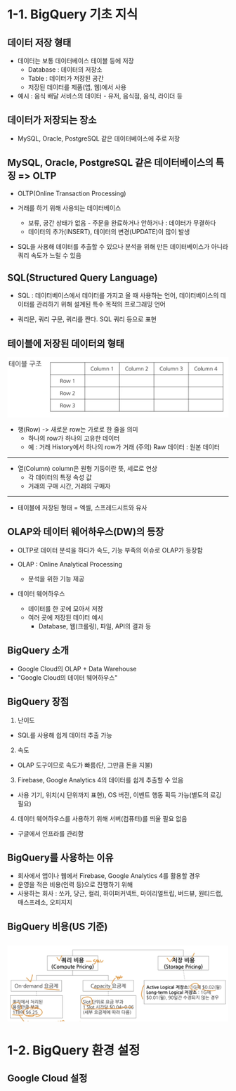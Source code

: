 # 1-1. BigQuery 기초 지식

## 데이터 저장 형태

- 데이터는 보통 데이터베이스 테이블 등에 저장
    - Database : 데이터의 저장소
    - Table : 데이터가 저장된 공간
    - 저장된 데이터를 제품(앱, 웹)에서 사용
- 예시 : 음식 배달 서비스의 데이터 - 유저, 음식점, 음식, 라이더 등

## 데이터가 저장되는 장소

- MySQL, Oracle, PostgreSQL 같은 데이터베이스에 주로 저장

## MySQL, Oracle, PostgreSQL 같은 데이터베이스의 특징 => OLTP

- OLTP(Online Transaction Processing)
- 거래를 하기 위해 사용되는 데이터베이스
    - 보류, 궁간 상태가 없음 - 주문을 완료하거나 안하거나 : 데이터가 무결하다
    - 데이터의 추가(INSERT), 데이터의 변경(UPDATE)이 많이 발생

- SQL을 사용해 데이터를 추출할 수 있으나 분석을 위해 만든 데이터베이스가 아니라 쿼리 속도가 느릴 수 있음

## SQL(Structured Query Language)

- SQL : 데이터베이스에서 데이터를 가지고 올 때 사용하는 언어, 데이터베이스의 데이터를 관리하기 위해 설계된 특수 목적의 프로그래밍 언어

- 쿼리문, 쿼리 구문, 쿼리를 짠다. SQL 쿼리 등으로 표현

## 테이블에 저장된 데이터의 형태

![1st_assignment_01](../1st_assignment/1st_assignment_image/1st_assignment_01.png)

- 행(Row) -> 새로운 row는 가로로 한 줄을 의미
    - 하나의 row가 하나의 고유한 데이터
    - 예 : 거래 History에서 하나의 row가 거래
    (주의) Raw 데이터 : 원본 데이터
---
- 열(Column) column은 원형 기둥이란 뜻, 세로로 연상
    - 각 데이터의 특정 속성 값
    - 거래의 구매 시간, 거래의 구매자
---
- 테이블에 저장된 형태 = 엑셀, 스프레드시트와 유사

## OLAP와 데이터 웨어하우스(DW)의 등장

- OLTP로 데이터 분석을 하다가 속도, 기능 부족의 이슈로 OLAP가 등장함
- OLAP : Online Analytical Processing
    - 분석을 위한 기능 제공

- 데이터 웨어하우스
    - 데이터를 한 곳에 모아서 저장
    - 여러 곳에 저장된 데이터 예시
        - Database, 웹(크롤링), 파일, API의 결과 등

## BigQuery 소개

- Google Cloud의 OLAP + Data Warehouse
- "Google Cloud의 데이터 웨어하우스"

## BigQuery 장점

1. 난이도
- SQL를 사용해 쉽게 데이터 추출 가능

2. 속도
- OLAP 도구이므로 속도가 빠름(단, 그만큼 돈을 지불)

3. Firebase, Google Analytics 4의 데이터를 쉽게 추출할 수 있음
- 사용 기기, 위치(시 단위까지 표현), OS 버전, 이벤트 행동 획득 가능(별도의 로깅 필요)

4. 데이터 웨어하우스를 사용하기 위해 서버(컴퓨터)를 띄울 필요 없음
- 구글에서 인프라를 관리함

## BigQuery를 사용하는 이유

- 회사에서 앱이나 웹에서 Firebase, Google Analytics 4를 활용할 경우
- 운영을 적은 비용(인력 등)으로 진행하기 위해
- 사용하는 회사 : 쏘카, 당근, 컬리, 하이퍼커넥트, 마이리얼트립, 버드뷰, 원티드랩, 매스프레소, 오피지지

## BigQuery 비용(US 기준)

![1st_assignment_02](../1st_assignment/1st_assignment_image/1st_assignment_02.png)
---

# 1-2. BigQuery 환경 설정

## Google Cloud 설정